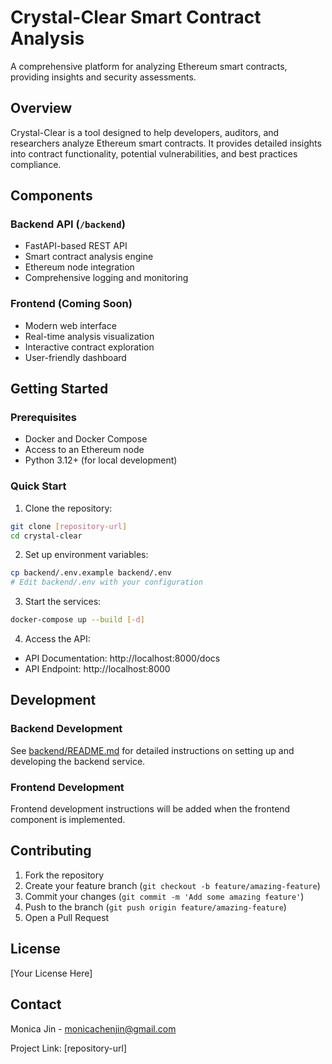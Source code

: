 # Crystal-Clear Smart Contract Analysis

A comprehensive platform for analyzing Ethereum smart contracts, providing insights and security assessments.

## Overview

Crystal-Clear is a tool designed to help developers, auditors, and researchers analyze Ethereum smart contracts. It provides detailed insights into contract functionality, potential vulnerabilities, and best practices compliance.

## Components

### Backend API (`/backend`)
- FastAPI-based REST API
- Smart contract analysis engine
- Ethereum node integration
- Comprehensive logging and monitoring

### Frontend (Coming Soon)
- Modern web interface
- Real-time analysis visualization
- Interactive contract exploration
- User-friendly dashboard

## Getting Started

### Prerequisites

- Docker and Docker Compose
- Access to an Ethereum node
- Python 3.12+ (for local development)

### Quick Start

1. Clone the repository:
```bash
git clone [repository-url]
cd crystal-clear
```

2. Set up environment variables:
```bash
cp backend/.env.example backend/.env
# Edit backend/.env with your configuration
```

3. Start the services:
```bash
docker-compose up --build [-d]
```

4. Access the API:
- API Documentation: http://localhost:8000/docs
- API Endpoint: http://localhost:8000

## Development

### Backend Development

See [backend/README.md](backend/README.md) for detailed instructions on setting up and developing the backend service.

### Frontend Development

Frontend development instructions will be added when the frontend component is implemented.

## Contributing

1. Fork the repository
2. Create your feature branch (`git checkout -b feature/amazing-feature`)
3. Commit your changes (`git commit -m 'Add some amazing feature'`)
4. Push to the branch (`git push origin feature/amazing-feature`)
5. Open a Pull Request

## License

[Your License Here]

## Contact

Monica Jin - monicachenjin@gmail.com

Project Link: [repository-url]
